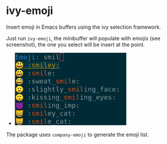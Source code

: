 # ivy-emoji

Insert emoji in Emacs buffers using the ivy selection framework.

Just run `ivy-emoji`, the minibuffer will populate with emojis (see screenshot),
the one you select will be insert at the point.

  * ![screenshot](ss.png "ivy-emoji")

The package uses `company-emoji` to generate the emoji list.
